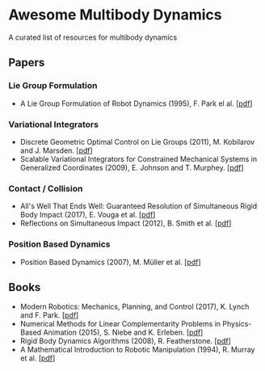 # Awesome Multibody Dynamics
A curated list of resources for multibody dynamics

## Papers

### Lie Group Formulation

* A Lie Group Formulation of Robot Dynamics (1995), F. Park el al. [[pdf](http://roboticslab.snu.ac.kr/fcp/files/_pdf_files_publications/2_msd/a_lie_group_formulation_of_robot_dynamics.pdf)]

### Variational Integrators

* Discrete Geometric Optimal Control on Lie Groups (2011), M. Kobilarov and J. Marsden. [[pdf](https://pdfs.semanticscholar.org/d294/0ce9a9bb1e569cb4ebb632e07db8d3255c08.pdf)]
* Scalable Variational Integrators for Constrained Mechanical Systems in Generalized Coordinates (2009), E. Johnson and T. Murphey. [[pdf](https://nxr.northwestern.edu/sites/default/files/publication-attachments/2009TROJoMu_expanded.pdf)]

### Contact / Collision

* All's Well That Ends Well: Guaranteed Resolution of Simultaneous Rigid Body Impact (2017), E. Vouga et al. [[pdf](http://www.cs.utexas.edu/users/evouga/uploads/4/5/6/8/45689883/term-revised.pdf)]
* Reflections on Simultaneous Impact (2012), B. Smith et al. [[pdf](http://ai2-s2-pdfs.s3.amazonaws.com/8b44/61a8591456866890d27eb1fa720f24c4a176.pdf)]

### Position Based Dynamics

* Position Based Dynamics (2007), M. Müller et al. [[pdf](http://matthias-mueller-fischer.ch/publications/posBasedDyn.pdf)]

## Books

* Modern Robotics: Mechanics, Planning, and Control (2017), K. Lynch and F. Park. [[pdf](http://hades.mech.northwestern.edu/images/7/7f/MR.pdf)]
* Numerical Methods for Linear Complementarity Problems in Physics-Based Animation (2015), S. Niebe and K. Erleben. [[pdf](http://image.diku.dk/kenny/download/erleben.13.siggraph.course.notes.pdf)]
* Rigid Body Dynamics Algorithms (2008), R. Featherstone. [[pdf](https://www.google.com/url?sa=t&rct=j&q=&esrc=s&source=web&cd=4&cad=rja&uact=8&ved=0ahUKEwihkeSup6DYAhUK8WMKHQwVBJ0QFghMMAM&url=ftp%3A%2F%2Fnozdr.ru%2Fbiblio%2Fkolxo3%2FP%2FPC%2FPCtm%2FFeatherstone%2520R.%2520Rigid%2520body%2520dynamics%2520algorithms%2520(Springer%2C%25202007)(ISBN%25200387743146)(280s)_PCtm_.pdf&usg=AOvVaw0jd-1HG_FFvl_mmMQLRHkg)]
* A Mathematical Introduction to Robotic Manipulation (1994), R. Murray et al. [[pdf](http://www.cds.caltech.edu/~murray/books/MLS/pdf/mls94-complete.pdf)]
